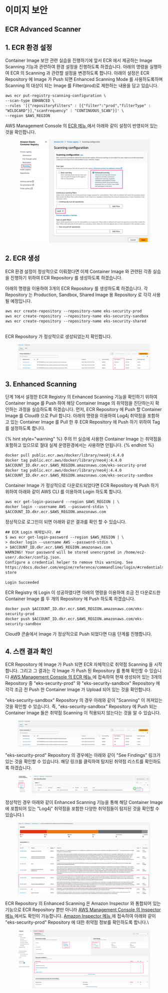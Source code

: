 # 이미지 보안

## ECR Advanced Scanner

## 1. ECR 환경 설정

Container Image 보안 관련 실습을 진행하기에 앞서 ECR 에서 제공하는 Image Scanning 기능과 관련하여 환경 설정을 진행하도록 하겠습니다. 아래의 명령을 실행하여 ECR 의 Scanning 과 관련할 설정을 변경하도록 합니다. 아래의 설정은 ECR Repository 에 Image 가 Push 되면 Enhanced Scanning Mode 를 사용하도록하며 Scanning 의 대상이 되는 Image 를 Filter(prod)로 제한하는 내용을 담고 있습니다.

```
aws ecr put-registry-scanning-configuration \
--scan-type ENHANCED \
--rules '[{"repositoryFilters" : [{"filter":"prod","filterType" : "WILDCARD"}],"scanFrequency" : "CONTINUOUS_SCAN"}]' \
--region $AWS_REGION

```

AWS Management Console 의 [ECR 메뉴 ](https://ap-northeast-2.console.aws.amazon.com/ecr/private-registry/edit-scanning?region=ap-northeast-2)에서 아래와 같이 설정이 반영되어 있는 것을 확인합니다.



<figure><img src="../.gitbook/assets/image (1).png" alt=""><figcaption></figcaption></figure>

## 2. ECR 생성

ECR 환경 설정이 정상적으로 이뤄졌다면 이제 Container Image 와 관련된 각종 실습을 진행하기 위하여 ECR Repository 를 생성하도록 하겠습니다.

아래의 명령을 이용하여 3개의 ECR Repository 를 생성하도록 하겠습니다. 각 Repository 는 Production, Sandbox, Shared Image 용 Repository 로 각각 사용될 예정입니다.

```
aws ecr create-repository --repository-name eks-security-prod
aws ecr create-repository --repository-name eks-security-sandbox
aws ecr create-repository --repository-name eks-security-shared

```

\
ECR Repository 가 정상적으로 생성되었는지 확인합니다.

<figure><img src="../.gitbook/assets/image.png" alt=""><figcaption></figcaption></figure>

## 3. Enhanced Scanning

단계 1에서 설정한 ECR Registry 의 Enhanced Scanning 기능을 확인하기 위하여 Container Image 를 Push 하여 해당 Container Image 의 취약점을 진단하는지 확인하는 과정을 실습하도록 하겠습니다. 먼저, ECR Repository 에 Push 할 Container Image 를 Cloud9 으로 Pull 합니다. 아래의 명령을 이용하여 Log4j 취약점을 포함하고 있는 Container Image 를 Pull 한 후 ECR Repository 에 Push 하기 위하여 Tag 를 설정하도록 합니다.

{% hint style="warning" %}
주의 !!! 실습에 사용한 Container Image 는 취약점을 포함하고 있으므로 절대 실제 운영환경에서는 사용하면 안됩니다.
{% endhint %}

```
docker pull public.ecr.aws/docker/library/neo4j:4.4.0
docker tag public.ecr.aws/docker/library/neo4j:4.4.0 $ACCOUNT_ID.dkr.ecr.$AWS_REGION.amazonaws.com/eks-security-prod
docker tag public.ecr.aws/docker/library/neo4j:4.4.0 $ACCOUNT_ID.dkr.ecr.$AWS_REGION.amazonaws.com/eks-security-sandbox

```

Container Image 가 정상적으로 다운로드되었다면 ECR Repository 에 Push 하기 위하여 아래와 같이 AWS CLI 를 이용하여 Login 하도록 합니다.

```
aws ecr get-login-password --region $AWS_REGION | \
docker login --username AWS --password-stdin \
$ACCOUNT_ID.dkr.ecr.$AWS_REGION.amazonaws.com

```

정상적으로 로그인이 되면 아래와 같은 결과를 확인 할 수 있습니다.

```
## ECR Login 예제입니다. ##
$ aws ecr get-login-password --region $AWS_REGION | \
> docker login --username AWS --password-stdin \
> $ACCOUNT_ID.dkr.ecr.$AWS_REGION.amazonaws.com
WARNING! Your password will be stored unencrypted in /home/ec2-user/.docker/config.json.
Configure a credential helper to remove this warning. See
https://docs.docker.com/engine/reference/commandline/login/#credentials-store

Login Succeeded

```

ECR Registry 에 Login 이 성공하였다면 아래의 명령을 이용하여 조금 전 다운로드한 Container Image 를 두 개의 Repository 에 Push 하도록 하겠습니다.

```
docker push $ACCOUNT_ID.dkr.ecr.$AWS_REGION.amazonaws.com/eks-security-prod
docker push $ACCOUNT_ID.dkr.ecr.$AWS_REGION.amazonaws.com/eks-security-sandbox

```

Cloud9 콘솔에서 Image 가 정상적으로 Push 되었다면 다음 단계를 진행합니다.



## 4. 스캔 결과 확인

ECR Repository 에 Image 가 Push 되면 ECR 자체적으로 취약점 Scanning 을 시작합니다. 그리고 그 결과는 각 Image 가 Push 된 Repository 를 통해 확인할 수 있습니다 [AWS Management Console 의 ECR 메뉴 ](https://ap-northeast-2.console.aws.amazon.com/ecr/repositories?region=ap-northeast-2) 에 접속하여 현재 생성되어 있는 3개의 Repository 중 "eks-security-prod" 와 "eks-security-sandbox" Repository 에 각각 조금 전 Push 한 Container Image 가 Upload 되어 있는 것을 확인합니다.

"eks-security-sandbox" Repository 의 경우 아래와 같이 "Scanning" 이 꺼져있는 것을 확인할 수 있습니다. 즉, "eks-security-sandbox" Repository 에 Push 되는 Container Image 들은 취약점 Scanning 이 적용되지 않는다는 것을 알 수 있습니다.

<figure><img src="../.gitbook/assets/image (7) (1).png" alt=""><figcaption></figcaption></figure>

"eks-security-prod" Repository 의 경우에는 아래와 같이 "See Findings" 링크가 있는 것을 확인할 수 있습니다. 해당 링크를 클릭하여 탐지된 취약점 리스트를 확인하도록 하겠습니다.

<figure><img src="../.gitbook/assets/image (3) (1).png" alt=""><figcaption></figcaption></figure>

정상적인 경우 아래와 같이 Enhanced Scanning 기능을 통해 해당 Container Image 에 포함되어 있는 "Log4j" 취약점을 포함한 다양한 취약점들이 탐지된 것을 확인할 수 있습니다.\


<figure><img src="../.gitbook/assets/image (9) (1).png" alt=""><figcaption></figcaption></figure>

ECR Repository 의 Enhanced Scanning 은 Amazon Inspector 와 통합되어 있는 기능으로 ECR Repository 뿐만 아니라 [AWS Management Console 의 Inspector 메뉴 ](https://ap-northeast-2.console.aws.amazon.com/inspector/v2/home?region=ap-northeast-2#/dashboard) 에서도 확인이 가능합니다. [Amazon Inspector 메뉴 ](https://ap-northeast-2.console.aws.amazon.com/inspector/v2/home?region=ap-northeast-2#/dashboard)에 접속하여 아래와 같이 "eks-security-prod" Repository 에 대한 취약점 정보를 확인하도록 합니다.\


<figure><img src="../.gitbook/assets/image (248).png" alt=""><figcaption></figcaption></figure>
